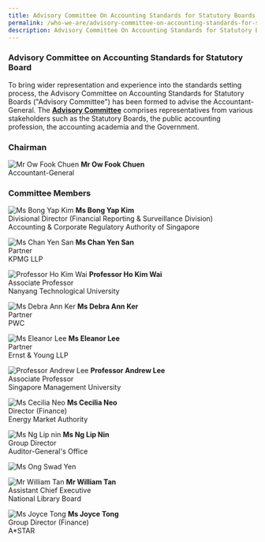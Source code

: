 ```yaml
---
title: Advisory Committee On Accounting Standards for Statutory Boards
permalink: /who-we-are/advisory-committee-on-accounting-standards-for-statutory-boards/
description: Advisory Committee On Accounting Standards for Statutory Boards
---
```

### Advisory Committee on Accounting Standards for Statutory Board

  
	
To bring wider representation and experience into the standards setting process, the Advisory Committee on Accounting Standards for Statutory Boards ("Advisory Committee") has been formed to advise the Accountant-General. The **[Advisory Committee](/who-we-are/objectives-of-advisory-committee/)** comprises representatives from various stakeholders such as the Statutory Boards, the public accounting profession, the accounting academia and the Government.

### **Chairman**

![Mr Ow Fook Chuen](/images/Images/Default%20Source/Who%20We%20Are/Ow-Fook-Chuen.jpg)
**Mr Ow Fook Chuen**  <br>
Accountant-General

### **Committee Members**

![Ms Bong Yap Kim](/images/Images/Default%20Source/Who%20We%20Are/Bong-Yap-Kim.jpg)
**Ms Bong Yap Kim**  <br>
Divisional Director (Financial Reporting & Surveillance Division)  <br>
Accounting & Corporate Regulatory Authority of Singapore

![Ms Chan Yen San](/images/Images/Default%20Source/Who%20We%20Are/Chan-Yen-San.jpg)
**Ms Chan Yen San**<br>
Partner  <br>
KPMG LLP

![Professor Ho Kim Wai](/images/Images/Default%20Source/Who%20We%20Are/Ho-Kim-Wai.jpg)
**Professor Ho Kim Wai**  <br>
Associate Professor  <br>
Nanyang Technological University

![Ms Debra Ann Ker](/images/Images/Default%20Source/Who%20We%20Are/Debra-Ann-Ker-1.jpg)
**Ms Debra Ann Ker**<br>
Partner  <br>
PWC

![Ms Eleanor Lee](/images/Images/Default%20Source/Who%20We%20Are/Eleanor-Lee.jpg)
**Ms Eleanor Lee**  <br>
Partner  <br>
Ernst & Young LLP

![Professor Andrew Lee](/images/Images/Default%20Source/Who%20We%20Are/Andrew-Lee.jpg)
**Professor Andrew Lee**  <br>
Associate Professor   <br>
Singapore Management University

![Ms Cecilia Neo](/images/Images/Default%20Source/Who%20We%20Are/Cecilia-Neo.jpg)
**Ms Cecilia Neo**  <br>
Director (Finance)  <br>
Energy Market Authority


![Ms Ng Lip nin](/images/Images/Default%20Source/Who%20We%20Are/Ng-Lip-Nin.jpg)
**Ms Ng Lip Nin** <br>
Group Director  <br>
Auditor-General's Office

![Ms Ong Swad Yen](/images/Images/Default%20Source/Who%20We%20Are/Ong-Swad-Yen.jpg)

![Mr William Tan](/images/Images/Default%20Source/Who%20We%20Are/William-Tan.jpg)
**Mr William Tan**   <br>
Assistant Chief Executive  <br>
National Library Board

![Ms Joyce Tong](/images/Images/Default%20Source/Who%20We%20Are/Joyce-Tong.jpg)
**Ms Joyce Tong** <br> 
Group Director (Finance)  <br>
A\*STAR

<br>
<br>
<br>